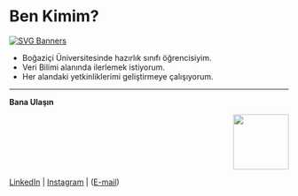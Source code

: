 # Ben Kimim?

[![SVG Banners](https://svg-banners.vercel.app/api?type=textBox&text1=Umut%20Yılmaz%20🤖&width=800&height=400)](https://github.com/Akshay090/svg-banners)

- Boğaziçi Üniversitesinde hazırlık sınıfı öğrencisiyim.
- Veri Bilimi alanında ilerlemek istiyorum.
- Her alandaki yetkinliklerimi geliştirmeye çalışıyorum.


---


**Bana Ulaşın**

<div id="header" align="right">
  <img src="https://media.giphy.com/media/M9gbBd9nbDrOTu1Mqx/giphy.gif" width="100"/>
</div>

[LinkedIn](https://www.linkedin.com/in/umutyilmazz/) | [Instagram](https://www.instagram.com/umutyilmmz/) | (<a href="mailto:umutyilmaz475@gmail.com">E-mail</a>)
